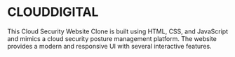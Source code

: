 # CLOUDDIGITAL
This Cloud Security Website Clone is built using HTML, CSS, and JavaScript and mimics a cloud security posture management platform. The website provides a modern and responsive UI with several interactive features.
